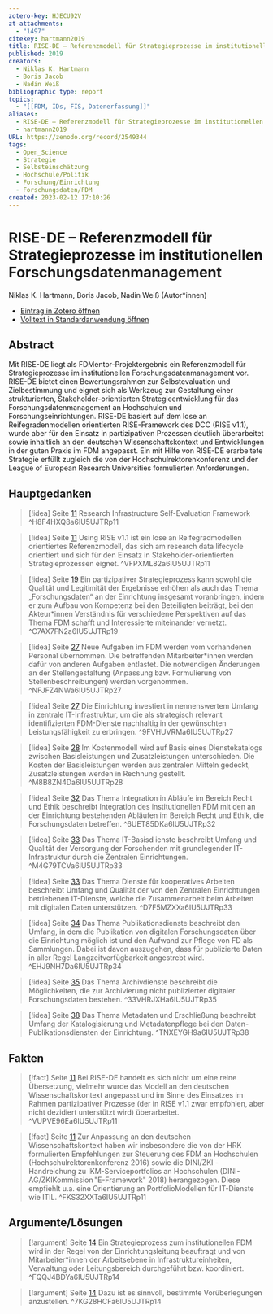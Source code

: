 ```yaml
---
zotero-key: HJECU92V
zt-attachments:
  - "1497"
citekey: hartmann2019
title: RISE-DE – Referenzmodell für Strategieprozesse im institutionellen Forschungsdatenmanagement
published: 2019
creators:
  - Niklas K. Hartmann
  - Boris Jacob
  - Nadin Weiß
bibliographic type: report
topics:
  - "[[FDM, IDs, FIS, Datenerfassung]]"
aliases:
  - RISE-DE – Referenzmodell für Strategieprozesse im institutionellen Forschungsdatenmanagement
  - hartmann2019
URL: https://zenodo.org/record/2549344
tags:
  - Open_Science
  - Strategie
  - Selbsteinschätzung
  - Hochschule/Politik
  - Forschung/Einrichtung
  - Forschungsdaten/FDM
created: 2023-02-12 17:10:26
---
```

# RISE-DE – Referenzmodell für Strategieprozesse im institutionellen Forschungsdatenmanagement
Niklas K. Hartmann, Boris Jacob, Nadin Weiß (Autor\*innen)

- [Eintrag in Zotero öffnen](zotero://select/library/items/HJECU92V) 
- [Volltext in Standardanwendung öffnen](<file:///C:/Users/mittelba/Zotero/miba/storage/6IU5UJTR/Hartmann%20et%20al_2019_RISE-DE%20%E2%80%93%20Referenzmodell%20f%C3%BCr%20Strategieprozesse%20im%20institutionellen.pdf>)
 
## Abstract
Mit RISE-DE liegt als FDMentor-Projektergebnis ein Referenzmodell für Strategieprozesse im institutionellen Forschungsdatenmanagement vor. RISE-DE bietet einen Bewertungsrahmen zur Selbstevaluation und Zielbestimmung und eignet sich als Werkzeug zur Gestaltung einer strukturierten, Stakeholder-orientierten Strategieentwicklung für das Forschungsdatenmanagement an Hochschulen und Forschungseinrichtungen. RISE-DE basiert auf dem lose an Reifegradenmodellen orientierten RISE-Framework des DCC (RISE v1.1), wurde aber für den Einsatz in partizipativen Prozessen deutlich überarbeitet sowie inhaltlich an den deutschen Wissenschaftskontext und Entwicklungen in der guten Praxis im FDM angepasst. Ein mit Hilfe von RISE-DE erarbeitete Strategie erfüllt zugleich die von der Hochschulrektorenkonferenz und der League of European Research Universities formulierten Anforderungen.

## Hauptgedanken
> [!idea]  Seite [11](zotero://open-pdf/library/items/6IU5UJTR?page=11&annotation=H8F4HXQ8)
> Research Infrastructure Self-Evaluation Framework
> ^H8F4HXQ8a6IU5UJTRp11

> [!idea]  Seite [11](zotero://open-pdf/library/items/6IU5UJTR?page=11&annotation=VFPXML82)
> Using RISE v1.1 ist ein lose an Reifegradmodellen orientiertes Referenzmodell, das sich am research data lifecycle orientiert und sich für den Einsatz in Stakeholder-orientierten Strategieprozessen eignet.
> ^VFPXML82a6IU5UJTRp11

> [!idea]  Seite [19](zotero://open-pdf/library/items/6IU5UJTR?page=19&annotation=C7AX7FN2)
> Ein partizipativer Strategieprozess kann sowohl die Qualität und Legitimität der Ergebnisse erhöhen als auch das Thema „Forschungsdaten“ an der Einrichtung insgesamt voranbringen, indem er zum Aufbau von Kompetenz bei den Beteiligten beiträgt, bei den Akteur*innen Verständnis für verschiedene Perspektiven auf das Thema FDM schafft und Interessierte miteinander vernetzt.
> ^C7AX7FN2a6IU5UJTRp19

> [!idea]  Seite [27](zotero://open-pdf/library/items/6IU5UJTR?page=27&annotation=NFJFZ4NW)
> Neue Aufgaben im FDM werden vom vorhandenen Personal übernommen. Die betreffenden Mitarbeiter*innen werden dafür von anderen Aufgaben entlastet. Die notwendigen Änderungen an der Stellengestaltung (Anpassung bzw. Formulierung von Stellenbeschreibungen) werden vorgenommen.
> ^NFJFZ4NWa6IU5UJTRp27

> [!idea]  Seite [27](zotero://open-pdf/library/items/6IU5UJTR?page=27&annotation=9FVHUVRM)
> Die Einrichtung investiert in nennenswertem Umfang in zentrale IT-Infrastruktur, um die als strategisch relevant identifizierten FDM-Dienste nachhaltig in der gewünschten Leistungsfähigkeit zu erbringen.
> ^9FVHUVRMa6IU5UJTRp27

> [!idea]  Seite [28](zotero://open-pdf/library/items/6IU5UJTR?page=28&annotation=M8B8ZN4D)
> Im Kostenmodell wird auf Basis eines Dienstekatalogs zwischen Basisleistungen und Zusatzleistungen unterschieden. Die Kosten der Basisleistungen werden aus zentralen Mitteln gedeckt, Zusatzleistungen werden in Rechnung gestellt.
> ^M8B8ZN4Da6IU5UJTRp28

> [!idea]  Seite [32](zotero://open-pdf/library/items/6IU5UJTR?page=32&annotation=6UET85DK)
> Das Thema Integration in Abläufe im Bereich Recht und Ethik beschreibt Integration des institutionellen FDM mit den an der Einrichtung bestehenden Abläufen im Bereich Recht und Ethik, die Forschungsdaten betreffen.
> ^6UET85DKa6IU5UJTRp32

> [!idea]  Seite [33](zotero://open-pdf/library/items/6IU5UJTR?page=33&annotation=M4G79TCV)
> Das Thema IT-Basisd ienste beschreibt Umfang und Qualität der Versorgung der Forschenden mit grundlegender IT-Infrastruktur durch die Zentralen Einrichtungen.
> ^M4G79TCVa6IU5UJTRp33

> [!idea]  Seite [33](zotero://open-pdf/library/items/6IU5UJTR?page=33&annotation=D7F5MZXX)
> Das Thema Dienste für kooperatives Arbeiten beschreibt Umfang und Qualität der von den Zentralen Einrichtungen betriebenen IT-Dienste, welche die Zusammenarbeit beim Arbeiten mit digitalen Daten unterstützen.
> ^D7F5MZXXa6IU5UJTRp33

> [!idea]  Seite [34](zotero://open-pdf/library/items/6IU5UJTR?page=34&annotation=EHJ9NH7D)
> Das Thema Publikationsdienste beschreibt den Umfang, in dem die Publikation von digitalen Forschungsdaten über die Einrichtung möglich ist und den Aufwand zur Pflege von FD als Sammlungen. Dabei ist davon auszugehen, dass für publizierte Daten in aller Regel Langzeitverfügbarkeit angestrebt wird.
> ^EHJ9NH7Da6IU5UJTRp34

> [!idea]  Seite [35](zotero://open-pdf/library/items/6IU5UJTR?page=35&annotation=33VHRJXH)
> Das Thema Archivdienste beschreibt die Möglichkeiten, die zur Archivierung nicht publizierter digitaler Forschungsdaten bestehen.
> ^33VHRJXHa6IU5UJTRp35

> [!idea]  Seite [38](zotero://open-pdf/library/items/6IU5UJTR?page=38&annotation=TNXEYGH9)
> Das Thema Metadaten und Erschließung beschreibt Umfang der Katalogisierung und Metadatenpflege bei den Daten-Publikationsdiensten der Einrichtung.
> ^TNXEYGH9a6IU5UJTRp38

## Fakten
> [!fact]  Seite [11](zotero://open-pdf/library/items/6IU5UJTR?page=11&annotation=VUPVE96E)
> Bei RISE-DE handelt es sich nicht um eine reine Übersetzung, vielmehr wurde das Modell an den deutschen Wissenschaftskontext angepasst und im Sinne des Einsatzes im Rahmen partizipativer Prozesse (der in RISE v1.1 zwar empfohlen, aber nicht dezidiert unterstützt wird) überarbeitet.
> ^VUPVE96Ea6IU5UJTRp11

> [!fact]  Seite [11](zotero://open-pdf/library/items/6IU5UJTR?page=11&annotation=FKS32XXT)
> Zur Anpassung an den deutschen Wissenschaftskontext haben wir insbesondere die von der HRK formulierten Empfehlungen zur Steuerung des FDM an Hochschulen (Hochschulrektorenkonferenz 2016) sowie die DINI/ZKI -Handreichung zu IKM-Serviceportfolios an Hochschulen (DINI-AG/ZKIKommission "E-Framework" 2018) herangezogen. Diese empfiehlt u.a. eine Orientierung an PortfolioModellen für IT-Dienste wie ITIL.
> ^FKS32XXTa6IU5UJTRp11

## Argumente/Lösungen
> [!argument]  Seite [14](zotero://open-pdf/library/items/6IU5UJTR?page=14&annotation=FQQJ4BDY)
> Ein Strategieprozess zum institutionellen FDM wird in der Regel von der Einrichtungsleitung beauftragt und von Mitarbeiter*innen der Arbeitsebene in Infrastruktureinheiten, Verwaltung oder Leitungsbereich durchgeführt bzw. koordiniert.
> ^FQQJ4BDYa6IU5UJTRp14

> [!argument]  Seite [14](zotero://open-pdf/library/items/6IU5UJTR?page=14&annotation=7KG28HCF)
> Dazu ist es sinnvoll, bestimmte Vorüberlegungen anzustellen.
> ^7KG28HCFa6IU5UJTRp14

